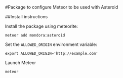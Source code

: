 #Package to configure Meteor to be used with Asteroid

##Install instructions

Install the package using meteorite:

    meteor add mondora:asteroid
    
Set the `ALLOWED_ORIGIN` environment variable:

    export ALLOWED_ORIGIN='http://example.com'

Launch Meteor

    meteor
